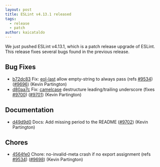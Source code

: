 ```yaml
---
layout: post
title: ESLint v4.13.1 released
tags:
  - release
  - patch
author: kaicataldo
---
```


We just pushed ESLint v4.13.1, which is a patch release upgrade of ESLint. This release fixes several bugs found in the previous release.










## Bug Fixes


* [b72dc83](https://github.com/eslint/eslint/commit/b72dc83) Fix: [eol-last](/docs/rules/eol-last) allow empty-string to always pass (refs [#9534](https://github.com/eslint/eslint/issues/9534)) ([#9696](https://github.com/eslint/eslint/issues/9696)) (Kevin Partington)
* [d80aa7c](https://github.com/eslint/eslint/commit/d80aa7c) Fix: [camelcase](/docs/rules/camelcase) destructure leading/trailing underscore (fixes [#9700](https://github.com/eslint/eslint/issues/9700)) ([#9701](https://github.com/eslint/eslint/issues/9701)) (Kevin Partington)




## Documentation


* [d49d9d0](https://github.com/eslint/eslint/commit/d49d9d0) Docs: Add missing period to the README ([#9702](https://github.com/eslint/eslint/issues/9702)) (Kevin Partington)








## Chores


* [4564fe0](https://github.com/eslint/eslint/commit/4564fe0) Chore: no-invalid-meta crash if no export assignment (refs [#9534](https://github.com/eslint/eslint/issues/9534)) ([#9698](https://github.com/eslint/eslint/issues/9698)) (Kevin Partington)

